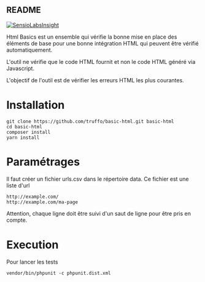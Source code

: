 README
------


[![SensioLabsInsight](https://insight.sensiolabs.com/projects/9b9246a5-d019-4e38-af18-c407712e919b/big.png)](https://insight.sensiolabs.com/projects/9b9246a5-d019-4e38-af18-c407712e919b)

Html Basics est un ensemble qui vérifie la bonne mise en place des éléments de base pour une bonne intégration HTML qui peuvent être vérifié automatiquement.

L'outil ne vérifie que le code HTML fournit et non le code HTML généré via Javascript.

L'objectif de l'outil est de vérifier les erreurs HTML les plus courantes.

Installation
============

```
git clone https://github.com/truffo/basic-html.git basic-html
cd basic-html
composer install
yarn install
```


Paramétrages
============

Il faut créer un fichier urls.csv dans le répertoire data. Ce fichier est une liste d'url

```
http://example.com/
http://example.com/ma-page

```

Attention, chaque ligne doit être suivi d'un saut de ligne pour être pris en compte.

Execution
============

Pour lancer les tests

```
vendor/bin/phpunit -c phpunit.dist.xml
```
